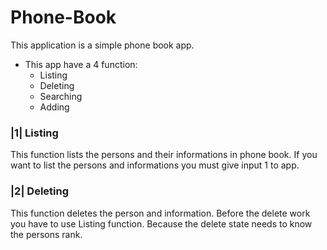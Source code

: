 # Phone-Book

This application is a simple phone book app. 

* This app have a 4 function:
  * Listing
  * Deleting
  * Searching
  * Adding
 
### |1| Listing
This function lists the persons and their informations in phone book. If you want to list the persons and informations you must give input 1 to app.

### |2| Deleting
This function deletes the person and information. Before the delete work you have to use Listing function. Because the delete state needs to know the persons rank.
  
